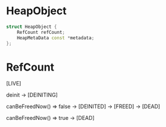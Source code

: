 
# HeapObject

```cpp
struct HeapObject {
	RefCount refCount;
	HeapMetaData const *metadata;
};
```

# RefCount

[LIVE]

deinit -> [DEINITING]

canBeFreedNow() => false -> [DEINITED] -> [FREED] -> [DEAD]

canBeFreedNow() => true -> [DEAD]
